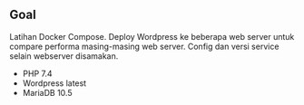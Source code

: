 ## Goal
Latihan Docker Compose. Deploy Wordpress ke beberapa web server untuk compare performa masing-masing web server. Config dan versi service selain webserver disamakan.

- PHP 7.4
- Wordpress latest
- MariaDB 10.5